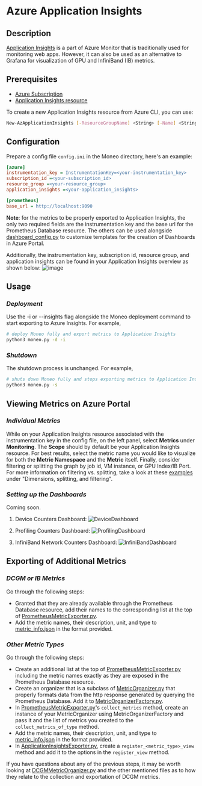 Azure Application Insights
==========================

Description
-----------
[Application Insights](https://docs.microsoft.com/en-us/azure/azure-monitor/app/app-insights-overview) is a part of Azure Monitor that is traditionally used for monitoring web apps. However, it can also be used as an alternative to Grafana for visualization of GPU and InfiniBand (IB) metrics. 

Prerequisites
-------------
- [Azure Subscription](https://azure.microsoft.com/en-us/free/search/?OCID=AIDcmm5edswduu_SEM_42cfb6241b0210cccb1bd4c6a446df9b:G:s&ef_id=42cfb6241b0210cccb1bd4c6a446df9b:G:s&msclkid=42cfb6241b0210cccb1bd4c6a446df9b)
- [Application Insights resource](https://docs.microsoft.com/en-us/azure/azure-monitor/app/create-new-resource)

To create a new Application Insights resource from Azure CLI, you can use:
```sh
New-AzApplicationInsights [-ResourceGroupName] <String> [-Name] <String> [-Location] <String> [-Kind <String>][-Tag <Hashtable>] [-DefaultProfile <IAzureContextContainer>] [-WhatIf] [-Confirm] [<CommonParameters>]
```

Configuration
-------------
Prepare a config file `config.ini` in the Moneo directory, here's an example:

```ini
[azure]
instrumentation_key = InstrumentationKey=<your-instrumentation_key>
subscription_id =<your-subscription_id>
resource_group =<your-resource_group> 
application_insights =<your-application_insights> 

[prometheus]
base_url = http://localhost:9090
```
**Note**: for the metrics to be properly exported to Application Insights, the only two required fields are the instrumentation key and the base url for the Prometheus Database resource. The others can be used alongside [dashboard_config.py](./dashboard_config.py) to customize templates for the creation of Dashboards in Azure Portal. 

Additionally, the instrumentation key, subscription id, resource group, and application insights can be found in your Application Insights overview as shown below: 
![image](https://user-images.githubusercontent.com/71988295/181628840-ee7a8ee9-941b-4c45-a372-d1a8d45bb02e.png)

Usage
-----
### _Deployment_
Use the -i or --insights flag alongside the Moneo deployment command to start exporting to Azure Insights. For example,
```sh
# deploy Moneo fully and export metrics to Application Insights 
python3 moneo.py -d -i
```

### _Shutdown_
The shutdown process is unchanged. For example,
```sh
# shuts down Moneo fully and stops exporting metrics to Application Insights 
python3 moneo.py -s
```

Viewing Metrics on Azure Portal
-------------------------------
### _Individual Metrics_
While on your Application Insights resource associated with the instrumentation key in the config file, on the left panel, select **Metrics** under **Monitoring**. The **Scope** should by default be your Application Insights resource. For best results, select the metric name you would like to visualize for both the **Metric Namespace** and the **Metric** itself. Finally, consider filtering or splitting the graph by job id, VM instance, or GPU Index/IB Port. For more information on filtering vs. splitting, take  a look at these [examples](https://docs.microsoft.com/en-us/azure/azure-monitor/essentials/metrics-aggregation-explained) under "Dimensions, splitting, and filtering".         

### _Setting up the Dashboards_
Coming soon.

1. Device Counters Dashboard:
![DeviceDashboard](https://user-images.githubusercontent.com/71988295/184216568-5927f3fe-c5ef-4394-884f-edce1be7a956.PNG)

2. Profiling Counters Dashboard:
![ProfilingDashboard](https://user-images.githubusercontent.com/71988295/184216605-c5bf5dfa-ffff-4773-a4ad-3cd029aa4234.PNG)

3. InfiniBand Network Counters Dashboard:
![InfiniBandDashboard](https://user-images.githubusercontent.com/71988295/184216626-93825f28-885b-4326-9195-662fb90152e2.PNG)

Exporting of Additional Metrics
-------------------------------
### _DCGM or IB Metrics_
Go through the following steps:
- Granted that they are already available through the Prometheus Database resource, add their names to the corresponding list at the top of [PrometheusMetricExporter.py](collector/PrometheusMetricCollector.py). 
- Add the metric names, their description, unit, and type to [metric_info.json](./metric_info.json) in the format provided.

### _Other Metric Types_
Go through the following steps:
- Create an additional list at the top of [PrometheusMetricExporter.py](collector/PrometheusMetricCollector.py) including the metric names exactly as they are exposed in the Prometheus Database resource.
- Create an organizer that is a subclass of [MetricOrganizer.py](organizer/MetricOrganizer.py) that properly formats data from the http response generated by querying the Prometheus Database. Add it to [MetricOrganizerFactory.py](organizer/MetricOrganizerFactory.py).
- In [PrometheusMetricExporter.py](collector/PrometheusMetricCollector.py)'s ```collect_metrics``` method, create an instance of your MetricOrganizer using MetricOrganizerFactory and pass it and the list of metrics you created to the ```collect_metrics_of_type``` method.
- Add the metric names, their description, unit, and type to [metric_info.json](./metric_info.json) in the format provided.
- In [ApplicationInsightsExporter.py](exporter/ApplicationInsightsExporter.py), create a ```register_<metric_type>_view``` method and add it to the options in the ```register_view``` method.

If you have questions about any of the previous steps, it may be worth looking at [DCGMMetricOrganizer.py](organizer/DCGMMetricOrganizer.py) and the other mentioned files as to how they relate to the collection and exportation of DCGM metrics.  

